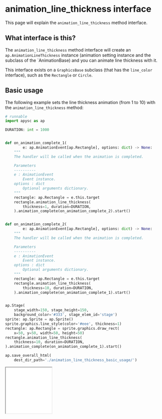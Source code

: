 # animation_line_thickness interface

This page will explain the `animation_line_thickness` method interface.

## What interface is this?

The `animation_line_thickness` method interface will create an `ap.AnimationLineThickness` instance (animation setting instance and the subclass of the `AnimationBase) and you can animate line thickness with it.

This interface exists on a `GraphicsBase` subclass (that has the `line_color` interface), such as the `Rectangle` or `Circle`.

## Basic usage

The following example sets the line thickness animation (from 1 to 10) with the `animation_line_thickness` method:

```py
# runnable
import apysc as ap

DURATION: int = 1000


def on_animation_complete_1(
        e: ap.AnimationEvent[ap.Rectangle], options: dict) -> None:
    """
    The handler will be called when the animation is completed.

    Parameters
    ----------
    e : AnimationEvent
        Event instance.
    options : dict
        Optional arguments dictionary.
    """
    rectangle: ap.Rectangle = e.this.target
    rectangle.animation_line_thickness(
        thickness=1, duration=DURATION,
    ).animation_complete(on_animation_complete_2).start()


def on_animation_complete_2(
        e: ap.AnimationEvent[ap.Rectangle], options: dict) -> None:
    """
    The handler will be called when the animation is completed.

    Parameters
    ----------
    e : AnimationEvent
        Event instance.
    options : dict
        Optional arguments dictionary.
    """
    rectangle: ap.Rectangle = e.this.target
    rectangle.animation_line_thickness(
        thickness=10, duration=DURATION,
    ).animation_complete(on_animation_complete_1).start()


ap.Stage(
    stage_width=150, stage_height=150,
    background_color='#333', stage_elem_id='stage')
sprite: ap.Sprite = ap.Sprite()
sprite.graphics.line_style(color='#eee', thickness=1)
rectangle: ap.Rectangle = sprite.graphics.draw_rect(
    x=50, y=50, width=50, height=50)
rectangle.animation_line_thickness(
    thickness=10, duration=DURATION,
).animation_complete(on_animation_complete_1).start()

ap.save_overall_html(
    dest_dir_path='./animation_line_thickness_basic_usage/')
```

<iframe src="static/animation_line_thickness_basic_usage/index.html" width="150" height="150"></iframe>
